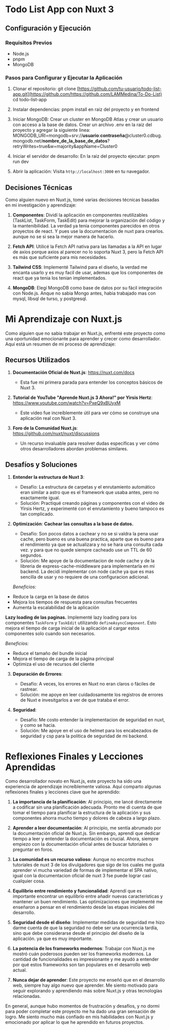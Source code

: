 # Todo List App con Nuxt 3

## Configuración y Ejecución

### Requisitos Previos
- Node.js 
- pnpm
- MongoDB

### Pasos para Configurar y Ejecutar la Aplicación

1. Clonar el repositorio:
git clone [https://github.com/tu-usuario/todo-list-app.git](https://github.com/https://github.com/LAMMedina/To-Do-List)
cd todo-list-app


2. Instalar dependencias:
pnpm install en raiz del proyecto y en frontend


3. Iniciar MongoDB:
Crear un cluster en MongoDB Atlas y crear un usuario con acceso a la base de datos.
Crear un archivo .env en la raiz del proyecto y agregar la siguiente linea:
MONGODB_URI=mongodb+srv://**usuario**:**contraseña**@cluster0.cdbug.mongodb.net/**nombre_de_la_base_de_datos**?retryWrites=true&w=majority&appName=Cluster0

4. Iniciar el servidor de desarrollo:
En la raiz del proyecto ejecutar:
pnpm run dev


5. Abrir la aplicación:
Visita `http://localhost:3000` en tu navegador.

## Decisiones Técnicas

Como alguien nuevo en Nuxt.js, tomé varias decisiones técnicas basadas en mi investigación y aprendizaje:


1. **Componentes**: Dividí la aplicación en componentes reutilizables (TaskList, TaskForm, TaskEdit) para mejorar la organización del código y la mantenibilidad. La verdad ya tenia componentes parecidos en otros proyectos de react. Y pues use la documentacion de nuxt para crearlos. aunque no se si sea la mejor manera de hacerlo.

2. **Fetch API**: Utilicé la Fetch API nativa para las llamadas a la API en lugar de axios porque axios al parecer no lo soporta Nuxt 3, pero la Fetch API es más que suficiente para mis necesidades.

3. **Tailwind CSS**: Implementé Tailwind para el diseño, la verdad me encanta usarlo y es muy facil de usar, ademas que los componentes de react que ya tenia los tenian implementados.

4. **MongoDB**: Elegí MongoDB como base de datos por su fácil integración con Node.js. Anque no sabia Mongo antes, habia trabajado mas con mysql, libsql de turso, y postgresql. 



# Mi Aprendizaje con Nuxt.js

Como alguien que no sabia trabajar en Nuxt.js, enfrenté este proyecto como una oportunidad emocionante para aprender y crecer como desarrollador. Aquí está un resumen de mi proceso de aprendizaje:

## Recursos Utilizados

1. **Documentación Oficial de Nuxt.js**: https://nuxt.com/docs
   - Esta fue mi primera parada para entender los conceptos básicos de Nuxt 3.

2. **Tutorial de YouTube "Aprende Nuxt.js 3 Ahora!" por Yirsis Hertz**: https://www.youtube.com/watch?v=PxeQ9xBUyxM
   - Este video fue increíblemente útil para ver cómo se construye una aplicación real con Nuxt 3.

3. **Foro de la Comunidad Nuxt.js**: https://github.com/nuxt/nuxt/discussions
   - Un recurso invaluable para resolver dudas específicas y ver cómo otros desarrolladores abordan problemas similares.

## Desafíos y Soluciones

1. **Entender la estructura de Nuxt 3**: 
   - Desafío: La estructura de carpetas y el enrutamiento automático eran similar a astro que es el framework que usaba antes, pero no exactamente igual.
   - Solución: Practiqué creando páginas y componentes con el video de Yirsis Hertz, y experimenté con el enrutamiento y bueno tampoco es tan complicado.

2. **Optimización**:
**Cachear las consultas a la base de datos.**
   - Desafío: Son pocos datos a cachear y no se si valdra la pena usar cache, pero bueno es una buena practica, aparte que es bueno para el rendimiento ya que se actualizara y no se hara una consulta cada vez. y para que no quede siempre cacheado use un TTL de 60 segundos.
   - Solución: Me apoye de la documentacion de node cache y de la libreria de express-cache-middleware para implementarla en mi backend. La decidi implementar con node cache ya que es mas sencilla de usar y no requiere de una configuracion adicional.

   *Beneficios:*
- Reduce la carga en la base de datos
- Mejora los tiempos de respuesta para consultas frecuentes
- Aumenta la escalabilidad de la aplicación

**Lazy loading de las paginas.**
   Implementé lazy loading para los componentes `TaskForm` y `TaskEdit` utilizando `defineAsyncComponent`. Esto mejora el tiempo de carga inicial de la aplicación al cargar estos componentes solo cuando son necesarios.

   *Beneficios:*
- Reduce el tamaño del bundle inicial
- Mejora el tiempo de carga de la página principal
- Optimiza el uso de recursos del cliente


3. **Depuración de Errores**: 
   - Desafío: A veces, los errores en Nuxt no eran claros o fáciles de rastrear.
   - Solución: me apoye en leer cuidadosamente los registros de errores de Nuxt e invesitgarlos a ver de que trataba el error.

4. **Seguridad**:
   - Desafío: Me costo entender la implementacion de seguridad en nuxt, y como se hacia.
   - Solución: Me apoye en el uso de helmet para los encabezados de seguridad y csp para la politica de seguridad de mi backend.


# Reflexiones Finales y Lecciones Aprendidas

Como desarrollador novato en Nuxt.js, este proyecto ha sido una experiencia de aprendizaje increíblemente valiosa. Aquí comparto algunas reflexiones finales y lecciones clave que he aprendido:

1. **La importancia de la planificación**: Al principio, me lancé directamente a codificar sin una planificación adecuada. Pronto me di cuenta de que tomar el tiempo para planificar la estructura de la aplicación y sus componentes ahorra mucho tiempo y dolores de cabeza a largo plazo.

2. **Aprender a leer documentación**: Al principio, me sentía abrumado por la documentación oficial de Nuxt.js. Sin embargo, aprendí que dedicar tiempo a leer y entender la documentación es crucial. Ahora, siempre empiezo con la documentación oficial antes de buscar tutoriales o preguntar en foros.

3. **La comunidad es un recurso valioso**: Aunque no encontre muchos tutoriales de nuxt 3 de los divulgadores que sigo de los cuales me gusta aprender vi mucha variedad de formas de implementar el SPA nativo, igual con la documentacion oficial de nuxt 3 fse puede lograr casi cualquier cosa.

4. **Equilibrio entre rendimiento y funcionalidad**: Aprendí que es importante encontrar un equilibrio entre añadir nuevas características y mantener un buen rendimiento. Las optimizaciones que implementé me enseñaron a pensar en el rendimiento desde las etapas iniciales del desarrollo.

5. **Seguridad desde el diseño**: Implementar medidas de seguridad me hizo darme cuenta de que la seguridad no debe ser una ocurrencia tardía, sino que debe considerarse desde el principio del diseño de la aplicación. ya que es muy importante.

6. **La potencia de los frameworks modernos**: Trabajar con Nuxt.js me mostró cuán poderosos pueden ser los frameworks modernos. La cantidad de funcionalidades es impresionante y me ayudó a entender por qué estos frameworks son tan populares en el desarrollo web actual.

7. **Nunca dejar de aprender**: Este proyecto me enseñó que en el desarrollo web, siempre hay algo nuevo que aprender. Me siento motivado para seguir explorando y aprendiendo más sobre Nuxt.js y otras tecnologías relacionadas.

En general, aunque hubo momentos de frustración y desafíos, y no dormi para poder completar este proyecto me ha dado una gran sensación de logro. Me siento mucho más confiado en mis habilidades con Nuxt.js y emocionado por aplicar lo que he aprendido en futuros proyectos.